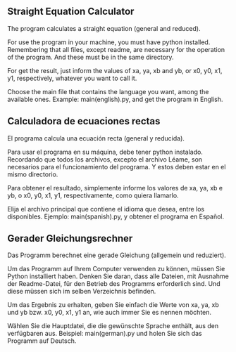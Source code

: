 ## Straight Equation Calculator

The program calculates a straight equation (general and reduced).

For use the program in your machine, you must have python installed. Remembering that all files, except readme, are necessary for the operation of the program. And these must be in the same directory.

For get the result, just inform the values of xa, ya, xb and yb, or x0, y0, x1, y1, respectively, whatever you want to call it.

Choose the main file that contains the language you want, among the available ones. Example: main(english).py, and get the program in English.

## Calculadora de ecuaciones rectas

El programa calcula una ecuación recta (general y reducida).

Para usar el programa en su máquina, debe tener python instalado. Recordando que todos los archivos, excepto el archivo Léame, son necesarios para el funcionamiento del programa. Y estos deben estar en el mismo directorio.

Para obtener el resultado, simplemente informe los valores de xa, ya, xb e yb, o x0, y0, x1, y1, respectivamente, como quiera llamarlo.

Elija el archivo principal que contiene el idioma que desea, entre los disponibles. Ejemplo: main(spanish).py, y obtener el programa en Español.

## Gerader Gleichungsrechner

Das Programm berechnet eine gerade Gleichung (allgemein und reduziert).

Um das Programm auf Ihrem Computer verwenden zu können, müssen Sie Python installiert haben. Denken Sie daran, dass alle Dateien, mit Ausnahme der Readme-Datei, für den Betrieb des Programms erforderlich sind. Und diese müssen sich im selben Verzeichnis befinden.

Um das Ergebnis zu erhalten, geben Sie einfach die Werte von xa, ya, xb und yb bzw. x0, y0, x1, y1 an, wie auch immer Sie es nennen möchten.

Wählen Sie die Hauptdatei, die die gewünschte Sprache enthält, aus den verfügbaren aus. Beispiel: main(german).py und holen Sie sich das Programm auf Deutsch.
